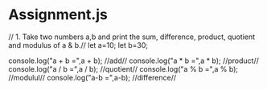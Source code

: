 # Assignment.js  
// 1. Take two numbers a,b and print the sum, difference, product, quotient and modulus of a & b.//
let a=10; 
let b=30; 

 console.log("a + b =",a + b); //add//
 console.log("a * b =",a * b);  //product//
 console.log("a / b =",a / b);  //quotient// 
 console.log("a % b =",a % b);  //modulul// 
 console.log("a-b =",a-b);   //difference//
 
